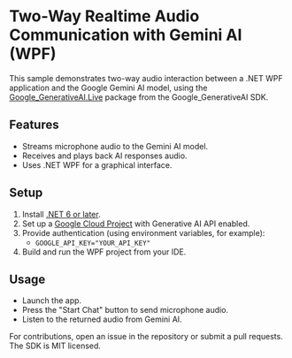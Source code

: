 # Two-Way Realtime Audio Communication with Gemini AI (WPF)

This sample demonstrates two-way audio interaction between a .NET WPF application and the Google Gemini AI model, using the [Google_GenerativeAI.Live](https://github.com/googleapis) package from the Google_GenerativeAI SDK.

## Features
- Streams microphone audio to the Gemini AI model.
- Receives and plays back AI responses audio.
- Uses .NET WPF for a graphical interface.

## Setup
1. Install [.NET 6 or later](https://dotnet.microsoft.com/).
2. Set up a [Google Cloud Project](https://cloud.google.com/) with Generative AI API enabled.
3. Provide authentication (using environment variables, for example):  
    - `GOOGLE_API_KEY="YOUR_API_KEY"` 
4. Build and run the WPF project from your IDE.

## Usage
- Launch the app.
- Press the "Start Chat" button to send microphone audio.
- Listen to the returned audio from Gemini AI.

For contributions, open an issue in the repository or submit a pull requests. The SDK is MIT licensed.
